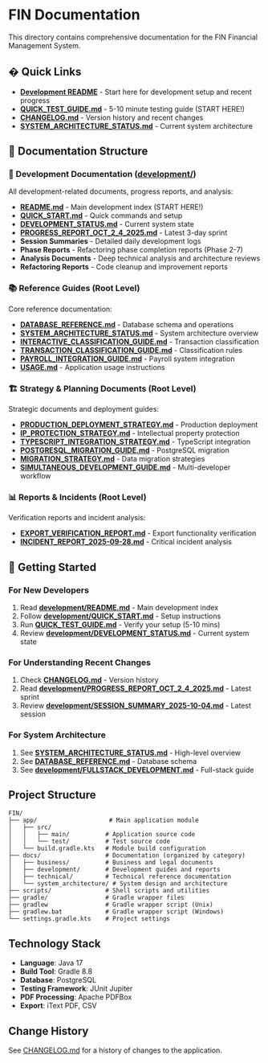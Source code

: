 # FIN Documentation

This directory contains comprehensive documentation for the FIN Financial Management System.

## � Quick Links

- **[Development README](development/README.md)** - Start here for development setup and recent progress
- **[QUICK_TEST_GUIDE.md](QUICK_TEST_GUIDE.md)** - 5-10 minute testing guide (START HERE!)
- **[CHANGELOG.md](CHANGELOG.md)** - Version history and recent changes
- **[SYSTEM_ARCHITECTURE_STATUS.md](SYSTEM_ARCHITECTURE_STATUS.md)** - Current system architecture

## 📂 Documentation Structure

### 🔧 Development Documentation ([development/](development/))
All development-related documents, progress reports, and analysis:
- **[README.md](development/README.md)** - Main development index (START HERE!)
- **[QUICK_START.md](development/QUICK_START.md)** - Quick commands and setup
- **[DEVELOPMENT_STATUS.md](development/DEVELOPMENT_STATUS.md)** - Current system state
- **[PROGRESS_REPORT_OCT_2_4_2025.md](development/PROGRESS_REPORT_OCT_2_4_2025.md)** - Latest 3-day sprint
- **Session Summaries** - Detailed daily development logs
- **Phase Reports** - Refactoring phase completion reports (Phase 2-7)
- **Analysis Documents** - Deep technical analysis and architecture reviews
- **Refactoring Reports** - Code cleanup and improvement reports

### 📚 Reference Guides (Root Level)
Core reference documentation:
- **[DATABASE_REFERENCE.md](DATABASE_REFERENCE.md)** - Database schema and operations
- **[SYSTEM_ARCHITECTURE_STATUS.md](SYSTEM_ARCHITECTURE_STATUS.md)** - System architecture overview
- **[INTERACTIVE_CLASSIFICATION_GUIDE.md](INTERACTIVE_CLASSIFICATION_GUIDE.md)** - Transaction classification
- **[TRANSACTION_CLASSIFICATION_GUIDE.md](TRANSACTION_CLASSIFICATION_GUIDE.md)** - Classification rules
- **[PAYROLL_INTEGRATION_GUIDE.md](PAYROLL_INTEGRATION_GUIDE.md)** - Payroll system integration
- **[USAGE.md](USAGE.md)** - Application usage instructions

### 🏗️ Strategy & Planning Documents (Root Level)
Strategic documents and deployment guides:
- **[PRODUCTION_DEPLOYMENT_STRATEGY.md](PRODUCTION_DEPLOYMENT_STRATEGY.md)** - Production deployment
- **[IP_PROTECTION_STRATEGY.md](IP_PROTECTION_STRATEGY.md)** - Intellectual property protection
- **[TYPESCRIPT_INTEGRATION_STRATEGY.md](TYPESCRIPT_INTEGRATION_STRATEGY.md)** - TypeScript integration
- **[POSTGRESQL_MIGRATION_GUIDE.md](POSTGRESQL_MIGRATION_GUIDE.md)** - PostgreSQL migration
- **[MIGRATION_STRATEGY.md](MIGRATION_STRATEGY.md)** - Data migration strategies
- **[SIMULTANEOUS_DEVELOPMENT_GUIDE.md](SIMULTANEOUS_DEVELOPMENT_GUIDE.md)** - Multi-developer workflow

### 📊 Reports & Incidents (Root Level)
Verification reports and incident analysis:
- **[EXPORT_VERIFICATION_REPORT.md](EXPORT_VERIFICATION_REPORT.md)** - Export functionality verification
- **[INCIDENT_REPORT_2025-09-28.md](INCIDENT_REPORT_2025-09-28.md)** - Critical incident analysis

## 🎯 Getting Started

### For New Developers
1. Read **[development/README.md](development/README.md)** - Main development index
2. Follow **[development/QUICK_START.md](development/QUICK_START.md)** - Setup instructions
3. Run **[QUICK_TEST_GUIDE.md](QUICK_TEST_GUIDE.md)** - Verify your setup (5-10 mins)
4. Review **[development/DEVELOPMENT_STATUS.md](development/DEVELOPMENT_STATUS.md)** - Current system state

### For Understanding Recent Changes
1. Check **[CHANGELOG.md](CHANGELOG.md)** - Version history
2. Read **[development/PROGRESS_REPORT_OCT_2_4_2025.md](development/PROGRESS_REPORT_OCT_2_4_2025.md)** - Latest sprint
3. Review **[development/SESSION_SUMMARY_2025-10-04.md](development/SESSION_SUMMARY_2025-10-04.md)** - Latest session

### For System Architecture
1. See **[SYSTEM_ARCHITECTURE_STATUS.md](SYSTEM_ARCHITECTURE_STATUS.md)** - High-level overview
2. See **[DATABASE_REFERENCE.md](DATABASE_REFERENCE.md)** - Database schema
3. See **[development/FULLSTACK_DEVELOPMENT.md](development/FULLSTACK_DEVELOPMENT.md)** - Full-stack guide

## Project Structure

```
FIN/
├── app/                    # Main application module
│   ├── src/
│   │   ├── main/          # Application source code
│   │   └── test/          # Test source code
│   └── build.gradle.kts   # Module build configuration
├── docs/                  # Documentation (organized by category)
│   ├── business/          # Business and legal documents
│   ├── development/       # Development guides and reports
│   ├── technical/         # Technical reference documentation
│   └── system_architecture/ # System design and architecture
├── scripts/               # Shell scripts and utilities
├── gradle/                # Gradle wrapper files
├── gradlew                # Gradle wrapper script (Unix)
├── gradlew.bat            # Gradle wrapper script (Windows)
└── settings.gradle.kts    # Project settings
```

## Technology Stack

- **Language**: Java 17
- **Build Tool**: Gradle 8.8
- **Database**: PostgreSQL
- **Testing Framework**: JUnit Jupiter
- **PDF Processing**: Apache PDFBox
- **Export**: iText PDF, CSV

## Change History

See [CHANGELOG.md](CHANGELOG.md) for a history of changes to the application.
